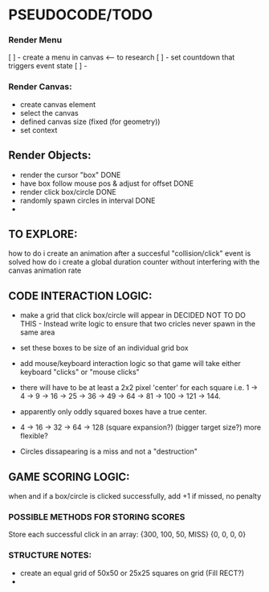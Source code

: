 # PSEUDOCODE/TODO

### Render Menu
[ ] - create a menu in canvas <-- to research
[ ] - set countdown that triggers event state
[ ] - 





### Render Canvas:
- create canvas element
- select the canvas
- defined canvas size (fixed (for geometry))
- set context

## Render Objects:
- render the cursor "box" DONE
- have box follow mouse pos & adjust for offset DONE
- render click box/circle DONE
- randomly spawn circles in interval DONE
- 

## TO EXPLORE:
how to do i create an animation after a succesful "collision/click" event is solved
how do i create a global duration counter without interfering with the canvas animation rate


## CODE INTERACTION LOGIC:
- make a grid that click box/circle will appear in DECIDED NOT TO DO THIS
        - Instead write logic to ensure that two cricles never spawn in the same area
- set these boxes to be size of an individual grid box
        
- add mouse/keyboard interaction logic so that game will take either keyboard "clicks" or "mouse clicks"
- there will have to be at least a 2x2 pixel 'center' for each square i.e. 1 -> 4 -> 9 -> 16 -> 25 -> 36 -> 49 -> 64 -> 81 -> 100 -> 121 -> 144.
- apparently only oddly squared boxes have a true center.

- 4 -> 16 -> 32 -> 64 -> 128 (square expansion?) (bigger target size?) more flexible?

- Circles dissapearing is a miss and not a "destruction"



## GAME SCORING LOGIC:
when and if a box/circle is clicked successfully, add +1
if missed, no penalty
### POSSIBLE METHODS FOR STORING SCORES
Store each successful click in an array:
{300, 100, 50, MISS}
{0, 0, 0, 0}





### STRUCTURE NOTES:
- create an equal grid of 50x50 or 25x25 squares on grid (Fill RECT?)
- 